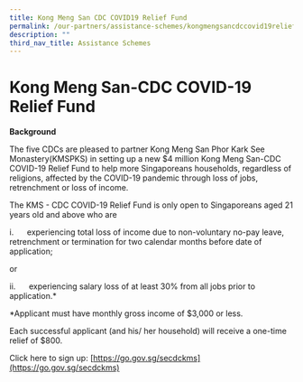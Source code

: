 ```yaml
---
title: Kong Meng San CDC COVID19 Relief Fund
permalink: /our-partners/assistance-schemes/kongmengsancdccovid19relieffund/
description: ""
third_nav_title: Assistance Schemes
---
```

Kong Meng San-CDC COVID-19 Relief Fund
======================================

**Background**


The five CDCs are pleased to partner Kong Meng San Phor Kark See Monastery(KMSPKS) in setting up a new $4 million Kong Meng San-CDC COVID-19 Relief Fund to help more Singaporeans households, regardless of religions, affected by the COVID-19 pandemic through loss of jobs, retrenchment or loss of income.

The KMS - CDC COVID-19 Relief Fund is only open to Singaporeans aged 21 years old and above who are

i.      experiencing total loss of income due to non-voluntary no-pay leave, retrenchment or termination for two calendar months before date of application; 

or

ii.      experiencing salary loss of at least 30% from all jobs prior to application.*  
  

*Applicant must have monthly gross income of $3,000 or less.

Each successful applicant (and his/ her household) will receive a one-time relief of $800.

Click here to sign up: [https://go.gov.sg/secdckms](https://go.gov.sg/secdckms)